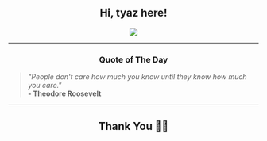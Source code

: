 <h2 align="center"> Hi, tyaz here!</h2>

<p align="center">
<a href="https://github.com/tyazx" alt="github streak"><img src="https://dvst-streak.herokuapp.com/?user=tyazx&theme=tokyonight&fire=DD472C"></a>
</p>

<hr>
<h3 align="center">Quote of The Day</h3>
<p align="center">
<blockquote>
<i>"People don't care how much you know until they know how much you care."</i>
<br>
<b>- Theodore Roosevelt</b>
</blockquote>
</p>


<hr>
<h2 align="center">Thank You 🙏🏼</h2>
